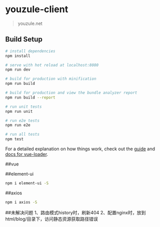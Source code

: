 # youzule-client

> youzule.net

## Build Setup

``` bash
# install dependencies
npm install

# serve with hot reload at localhost:8080
npm run dev

# build for production with minification
npm run build

# build for production and view the bundle analyzer report
npm run build --report

# run unit tests
npm run unit

# run e2e tests
npm run e2e

# run all tests
npm test
```

For a detailed explanation on how things work, check out the [guide](http://vuejs-templates.github.io/webpack/) and [docs for vue-loader](http://vuejs.github.io/vue-loader).

##vue


##element-ui

```bash
npm i element-ui -S 
```

##axios
```bash
npm i axios -S 
```
##未解决问题
1、路由模式history时，刷新404
2、配置nginx时，放到html/blog/目录下，访问静态资源获取路径错误